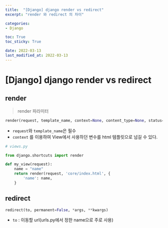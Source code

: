 ```yaml
---
title:  "[Django] django render vs redirect"
excerpt: "render 와 redirect 의 차이"

categories:
- Django

toc: True
toc_sticky: True

date: 2022-03-13
last_modified_at: 2022-03-13
---
```


# [Django] django render vs redirect

## render

> render 파라미터

```python
render(request, template_name, context=None, content_type=None, status=None, using=None)
```

- `request`와 `template_name`은 필수
- `context` 를 이용하여 View에서 사용하던 변수를 html 템플릿으로 넘길 수 있다.

```python
# views.py

from django.shortcuts import render

def my_view(request):
    name = "name"
    return render(request, 'core/index.html', {
        'name': name,
    }
```

## redirect

```python
redirect(to, permanent=False, *args, **kwargs)
```

- `to` : 이동할 url(urls.py에서 정한 name으로 주로 사용)